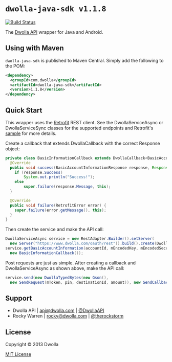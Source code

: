# `dwolla-java-sdk v1.1.8`

[![Build Status](https://travis-ci.org/therockstorm/dwolla-java-sdk.png?branch=master)](https://travis-ci.org/therockstorm/dwolla-java-sdk)

The [Dwolla API](http://developers.dwolla.com/dev) wrapper for Java and Android.

## Using with Maven

`dwolla-java-sdk` is published to Maven Central. Simply add the following to the POM:

```xml
<dependency>
  <groupId>com.dwolla</groupId>
  <artifactId>dwolla-java-sdk</artifactId>
  <version>1.1.8</version>
</dependency>
```

## Quick Start

This wrapper uses the [Retrofit](https://github.com/square/retrofit) REST client. See the DwollaServiceAsync or DwollaServiceSync classes for the supported endpoints and Retrofit's [sample](https://github.com/square/retrofit/blob/master/samples/twitter-client/src/main/java/com/squareup/retrofit/sample/twitter/Client.java) for more details.

Create a callback that extends DwollaCallback with the correct Response object:
```java
private class BasicInformationCallback extends DwollaCallback<BasicAccountInformationResponse> {
  @Override
  public void success(BasicAccountInformationResponse response, Response r) {
    if (response.Success)
        System.out.println("Success!");
    else
        super.failure(response.Message, this);
  }

  @Override
  public void failure(RetrofitError error) {
    super.failure(error.getMessage(), this);
  }
}
```
Then create the service and make the API call:
```java
DwollaServiceAsync service = new RestAdapter.Builder().setServer(
  new Server("https://www.dwolla.com/oauth/rest")).build().create(DwollaServiceAsync.class);
service.getBasicAccountInformation(accountId, mEncodedKey, mEncodedSecret,
  new BasicInformationCallback());
```
Post requests are just as simple. After creating a callback and DwollaServiceAsync as shown above, make the API call:
```java
service.send(new DwollaTypedBytes(new Gson(),
  new SendRequest(mToken, pin, destinationId, amount)), new SendCallback());
```

## Support

- Dwolla API | api@dwolla.com | [@DwollaAPI](https://twitter.com/DwollaAPI)
- Rocky Warren | rocky@dwolla.com | [@therockstorm](https://twitter.com/therockstorm)

## License

Copyright © 2013 Dwolla

[MIT License](http://www.opensource.org/licenses/mit-license.php)
